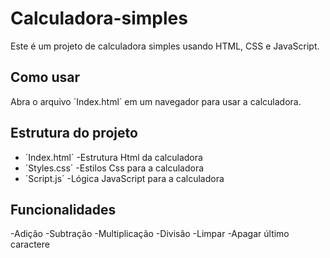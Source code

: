 # Calculadora-simples
Este é um projeto de calculadora simples usando HTML, CSS e JavaScript. 

## Como usar
Abra o arquivo ´Index.html´ em um navegador para usar a calculadora.

## Estrutura do projeto
- ´Index.html´ -Estrutura Html da calculadora
- ´Styles.css´ -Estilos Css para a calculadora
- ´Script.js´ -Lógica JavaScript para a calculadora

## Funcionalidades 
-Adição
-Subtração
-Multiplicação
-Divisão
-Limpar
-Apagar último caractere

